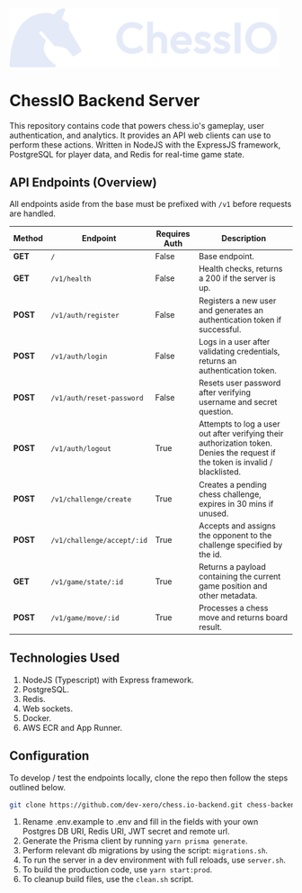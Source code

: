 <img src="./.github/assets/monochrome.svg" width="480px" />

# ChessIO Backend Server

This repository contains code that powers chess.io's gameplay, user authentication, and analytics. It provides an API web clients can use to perform these actions. Written in NodeJS with the ExpressJS framework, PostgreSQL for player data, and Redis for real-time game state.

## API Endpoints (Overview)

All endpoints aside from the base must be prefixed with `/v1` before requests are handled.

| Method | Endpoint | Requires Auth | Description |
|--------|-------------|-----------------|-------------|
| **GET** | `/` | False | Base endpoint. |
| **GET** | `/v1/health` | False | Health checks, returns a 200 if the server is up. |
| **POST** | `/v1/auth/register` | False | Registers a new user and generates an authentication token if successful. |
| **POST** | `/v1/auth/login` | False | Logs in a user after validating credentials, returns an authentication token. |
| **POST** | `/v1/auth/reset-password` | False | Resets user password after verifying username and secret question. |
| **POST** | `/v1/auth/logout` | True | Attempts to log a user out after verifying their authorization token. Denies the request if the token is invalid / blacklisted. |
| **POST** | `/v1/challenge/create` | True | Creates a pending chess challenge, expires in 30 mins if unused. |
| **POST** | `/v1/challenge/accept/:id` | True | Accepts and assigns the opponent to the challenge specified by the id. |
| **GET** | `/v1/game/state/:id` | True | Returns a payload containing the current game position and other metadata. |
| **POST** | `/v1/game/move/:id` | True | Processes a chess move and returns board result. |

## Technologies Used

1. NodeJS (Typescript) with Express framework.
2. PostgreSQL.
3. Redis.
4. Web sockets.
5. Docker.
6. AWS ECR and App Runner.

## Configuration

To develop / test the endpoints locally, clone the repo then follow the steps outlined below.

```sh
git clone https://github.com/dev-xero/chess.io-backend.git chess-backend
```

1. Rename .env.example to .env and fill in the fields with your own Postgres DB URI, Redis URI, JWT secret and remote url.
2. Generate the Prisma client by running `yarn prisma generate`.
3. Perform relevant db migrations by using the script: `migrations.sh`.
4. To run the server in a dev environment with full reloads, use `server.sh`.
5. To build the production code, use `yarn start:prod`.
6. To cleanup build files, use the `clean.sh` script.
